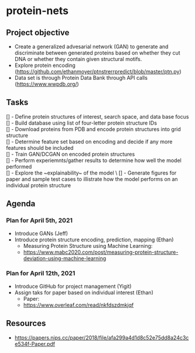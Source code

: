 # protein-nets

## Project objective
- Create a generalized advesarial network (GAN) to generate and discriminate between generated proteins based on whether they cut DNA or whether they contain given structural motifs.
- Explore protein encoding (https://github.com/ethanmoyer/ptnstrerrpredict/blob/master/ptn.py)
- Data set is through Protein Data Bank through API calls (https://www.wwpdb.org/)

## Tasks
[] - Define protein structures of interest, search space, and data base focus \
[] - Build database using list of four-letter protein structure IDs \
[] - Download proteins from PDB and encode protein structures into grid structure \
[] - Determine feature set based on encoding and decide if any more features should be included \
[] - Train GAN/DCGAN on encoded protein structures \
[] - Perform experiemnts/gather results to determine how well the model performed \
[] - Explore the ~explainability~ of the model \ 
[] - Generate figures for paper and sample test cases to illistrate how the model performs on an individual protein structure

## Agenda
 
### Plan for April 5th, 2021
- Introduce GANs (Jeff)
- Introduce protein structure encoding, prediction, mapping (Ethan)
  - Measuring Protein Structure using Machine Learning:
  - https://www.mabc2020.com/post/measuring-protein-structure-deviation-using-machine-learning

### Plan for April 12th, 2021
- Introduce GitHub for project management (Yigit)
- Assign taks for paper based on individual interest (Ethan)
  - Paper:
  - https://www.overleaf.com/read/nkfdszdmkjqf

## Resources
- https://papers.nips.cc/paper/2018/file/afa299a4d1d8c52e75dd8a24c3ce534f-Paper.pdf
